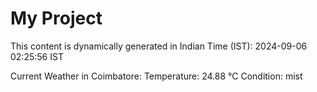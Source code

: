 # My Project

This content is dynamically generated in Indian Time (IST): 2024-09-06 02:25:56 IST


Current Weather in Coimbatore:
Temperature: 24.88 °C
Condition: mist
